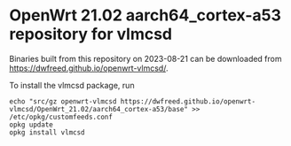 OpenWrt 21.02 aarch64_cortex-a53 repository for vlmcsd
========

Binaries built from this repository on 2023-08-21 can be downloaded from <https://dwfreed.github.io/openwrt-vlmcsd/>.

To install the vlmcsd package, run

```
echo "src/gz openwrt-vlmcsd https://dwfreed.github.io/openwrt-vlmcsd/OpenWrt_21.02/aarch64_cortex-a53/base" >> /etc/opkg/customfeeds.conf
opkg update
opkg install vlmcsd
```
